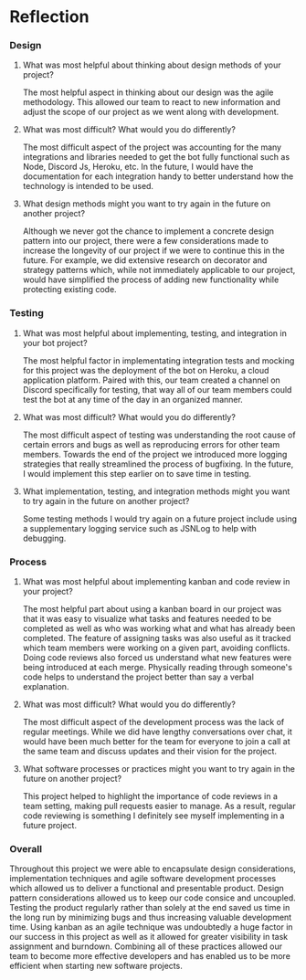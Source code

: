 # Reflection

### Design

1. What was most helpful about thinking about design methods of your project?

    The most helpful aspect in thinking about our design was the agile methodology. This allowed our team to react to new information and adjust the scope of our project as we went along with development.

2. What was most difficult? What would you do differently?

    The most difficult aspect of the project was accounting for the many integrations and libraries needed to get the bot fully functional such as Node, Discord Js, Heroku, etc. In the future, I would have the documentation for each integration handy to better understand how the technology is intended to be used.

3. What design methods might you want to try again in the future on another project?

    Although we never got the chance to implement a concrete design pattern into our project, there were a few considerations made to increase the longevity of our project if we were to continue this in the future. For example, we did extensive research on decorator and strategy patterns which, while not immediately applicable to our project, would have simplified the process of adding new functionality while protecting existing code.

### Testing

1. What was most helpful about implementing, testing, and integration in your bot project?

    The most helpful factor in implementating integration tests and mocking for this project was the deployment of the bot on Heroku, a cloud application platform. Paired with this, our team created a channel on Discord specifically for testing, that way all of our team members could test the bot at any time of the day in an organized manner.

2. What was most difficult? What would you do differently?

    The most difficult aspect of testing was understanding the root cause of certain errors and bugs as well as reproducing errors for other team members. Towards the end of the project we introduced more logging strategies that really streamlined the process of bugfixing. In the future, I would implement this step earlier on to save time in testing.

3. What implementation, testing, and integration methods might you want to try again in the future on another project?

    Some testing methods I would try again on a future project include using a supplementary logging service such as JSNLog to help with debugging.

### Process

1. What was most helpful about implementing kanban and code review in your project?

    The most helpful part about using a kanban board in our project was that it was easy to visualize what tasks and features needed to be completed as well as who was working what and what has already been completed. The feature of assigning tasks was also useful as it tracked which team members were working on a given part, avoiding conflicts. Doing code reviews also forced us understand what new features were being introduced at each merge. Physically reading through someone's code helps to understand the project better than say a verbal explanation.

2. What was most difficult? What would you do differently?

    The most difficult aspect of the development process was the lack of regular meetings. While we did have lengthy conversations over chat, it would have been much better for the team for everyone to join a call at the same team and discuss updates and their vision for the project.

3. What software processes or practices might you want to try again in the future on another project?

    This project helped to highlight the importance of code reviews in a team setting, making pull requests easier to manage. As a result, regular code reviewing is something I definitely see myself implementing in a future project.

### Overall
Throughout this project we were able to encapsulate design considerations, implementation techniques and agile software development processes which allowed us to deliver a functional and presentable product. Design pattern considerations allowed us to keep our code consice and uncoupled. Testing the product regularly rather than solely at the end saved us time in the long run by minimizing bugs and thus increasing valuable development time. Using kanban as an agile technique was undoubtedly a huge factor in our success in this project as well as it allowed for greater visibility in task assignment and burndown. Combining all of these practices allowed our team to become more effective developers and has enabled us to be more efficient when starting new software projects.

